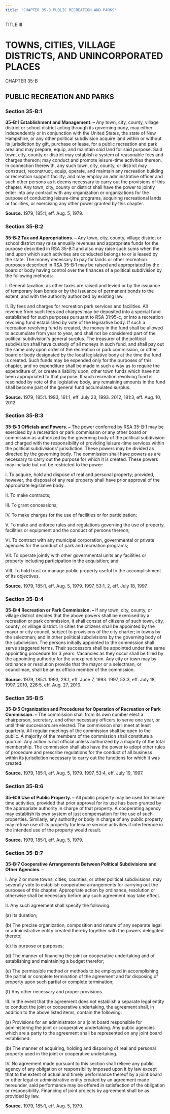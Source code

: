 ```yaml
---
title: 'CHAPTER 35-B PUBLIC RECREATION AND PARKS'
---
```


TITLE III
                                             
TOWNS, CITIES, VILLAGE DISTRICTS, AND UNINCORPORATED PLACES
===========================================================

CHAPTER 35-B
                                             
PUBLIC RECREATION AND PARKS
---------------------------

### Section 35-B:1

 **35-B:1 Establishment and Management. –** Any town, city, county,
village district or school district acting through its governing body,
may either independently or in conjunction with the United States, the
state of New Hampshire, or any other political subdivision acquire land
within or without its jurisdiction by gift, purchase or lease, for a
public recreation and park area and may prepare, equip, and maintain
said land for said purpose. Said town, city, county or district may
establish a system of reasonable fees and charges thereon; may conduct
and promote leisure-time activities thereon. In connection therewith,
any such town, city, county, or district may construct, reconstruct,
equip, operate, and maintain any recreation building or recreation
support facility; and may employ an administrative officer and such
other persons as it deems necessary to carry out the provisions of this
chapter. Any town, city, county or district shall have the power to
jointly enter into any contract with any organization or organizations
for the purpose of conducting leisure-time programs, acquiring
recreational lands or facilities, or exercising any other power granted
by this chapter.

**Source.** 1979, 185:1, eff. Aug. 5, 1979.

### Section 35-B:2

 **35-B:2 Tax and Appropriations. –** Any town, city, county, village
district or school district may raise annually revenues and appropriate
funds for the purpose described in RSA 35-B:1 and also may raise such
sums when the land upon which such activities are conducted belongs to
or is leased by the state. The money necessary to pay for lands or other
recreation purposes described in RSA 35-B:1 may be raised and
appropriated by the board or body having control over the finances of a
political subdivision by the following methods:
                                             
 I. General taxation, as other taxes are raised and levied or by the
issuance of temporary loan bonds or by the issuance of permanent bonds
to the extent, and with the authority authorized by existing law.
                                             
 II. By fees and charges for recreation park services and facilities.
All revenue from such fees and charges may be deposited into a special
fund established for such purposes pursuant to RSA 31:95-c, or into a
recreation revolving fund established by vote of the legislative body.
If such a recreation revolving fund is created, the money in the fund
shall be allowed to accumulate from year to year, and shall not be
considered part of the political subdivision's general surplus. The
treasurer of the political subdivision shall have custody of all moneys
in such fund, and shall pay out the same only upon order of the
recreation or park commission, or other board or body designated by the
local legislative body at the time the fund is created. Such funds may
be expended only for the purposes of this chapter, and no expenditure
shall be made in such a way as to require the expenditure of, or create
a liability upon, other town funds which have not been appropriated to
that purpose. If such recreation revolving fund is rescinded by vote of
the legislative body, any remaining amounts in the fund shall become
part of the general fund accumulated surplus.

**Source.** 1979, 185:1. 1993, 161:1, eff. July 23, 1993. 2012, 181:3,
eff. Aug. 10, 2012.

### Section 35-B:3

 **35-B:3 Officials and Powers. –** The power conferred by RSA 35-B:1
may be exercised by a recreation or park commission or any other board
or commission as authorized by the governing body of the political
subdivision and charged with the responsibility of providing
leisure-time services within the political subdivisions' jurisdiction.
These powers may be divided as directed by the governing body. The
commission shall have powers as are necessary to carry out the purpose
for which it is created. These powers may include but not be restricted
to the power:
                                             
 I. To acquire, hold and dispose of real and personal property;
provided, however, the disposal of any real property shall have prior
approval of the appropriate legislative body.
                                             
 II. To make contracts;
                                             
 III. To grant concessions;
                                             
 IV. To make charges for the use of facilities or for participation;
                                             
 V. To make and enforce rules and regulations governing the use of
property, facilities or equipment and the conduct of persons thereon;
                                             
 VI. To contract with any municipal corporation, governmental or
private agencies for the conduct of park and recreation programs;
                                             
 VII. To operate jointly with other governmental units any facilities
or property including participation in the acquisition; and
                                             
 VIII. To hold trust or manage public property useful to the
accomplishment of its objectives.

**Source.** 1979, 185:1, eff. Aug. 5, 1979. 1997, 53:1, 2, eff. July 18,
1997.

### Section 35-B:4

 **35-B:4 Recreation or Park Commission. –** If any town, city,
county, or village district decides that the above powers shall be
exercised by a recreation or park commission, it shall consist of
citizens of such town, city, county, or village district. In cities the
citizens shall be appointed by the mayor or city council, subject to
provisions of the city charter; in towns by the selectmen; and in other
political subdivisions by the governing body of the subdivision. The
persons initially appointed to the commission shall serve staggered
terms. Their successors shall be appointed under the same appointing
procedure for 3 years. Vacancies as they occur shall be filled by the
appointing authority for the unexpired term. Any city or town may by
ordinance or resolution provide that the mayor or a selectman, or
councilman, shall be an ex officio member of the commission.

**Source.** 1979, 185:1. 1993, 29:1, eff. June 7, 1993. 1997, 53:3, eff.
July 18, 1997. 2010, 226:5, eff. Aug. 27, 2010.

### Section 35-B:5

 **35-B:5 Organization and Procedures for Operation of Recreation or
Park Commission. –** The commission shall from its own number elect a
chairperson, secretary, and other necessary officers to serve one year,
or until their successors are elected. The commission shall meet at
least quarterly. All regular meetings of the commission shall be open to
the public. A majority of the members of the commission shall constitute
a quorum. Any action is not official unless authorized by a majority of
the total membership. The commission shall also have the power to adopt
other rules of procedure and prescribe regulations for the conduct of
all business within its jurisdiction necessary to carry out the
functions for which it was created.

**Source.** 1979, 185:1, eff. Aug. 5, 1979. 1997, 53:4, eff. July 19,
1997.

### Section 35-B:6

 **35-B:6 Use of Public Property. –** All public property may be used
for leisure time activities, provided that prior approval for its use
has been granted by the appropriate authority in charge of that
property. A cooperating agency may establish its own system of just
compensation for the use of such properties. Similarly, any authority or
body in charge of any public property may refuse use of its property for
leisure service activities if interference in the intended use of the
property would result.

**Source.** 1979, 185:1, eff. Aug. 5, 1979.

### Section 35-B:7

 **35-B:7 Cooperative Arrangements Between Political Subdivisions and
Other Agencies. –**
                                             
 I. Any 2 or more towns, cities, counties, or other political
subdivisions, may severally vote to establish cooperative arrangements
for carrying out the purposes of this chapter. Appropriate action by
ordinance, resolution or otherwise shall be necessary before any such
agreement may take effect.
                                             
 II. Any such agreement shall specify the following:
                                             
 (a) Its duration;
                                             
 (b) The precise organization, composition and nature of any
separate legal or administrative entity created thereby together with
the powers delegated thereto;
                                             
 (c) Its purpose or purposes;
                                             
 (d) The manner of financing the joint or cooperative undertaking
and of establishing and maintaining a budget therefor;
                                             
 (e) The permissible method or methods to be employed in
accomplishing the partial or complete termination of the agreement and
for disposing of property upon such partial or complete termination;
                                             
 (f) Any other necessary and proper provisions.
                                             
 III. In the event that the agreement does not establish a separate
legal entity to conduct the joint or cooperative undertaking, the
agreement shall, in addition to the above listed items, contain the
following:
                                             
 (a) Provisions for an administrator or a joint board responsible
for administering the joint or cooperative undertaking. Any public
agencies which are a party to the agreement shall be represented on any
joint board established.
                                             
 (b) The manner of acquiring, holding and disposing of real and
personal property used in the joint or cooperative undertaking.
                                             
 IV. No agreement made pursuant to this section shall relieve any
public agency of any obligation or responsibility imposed upon it by law
except that to the extent of actual and timely performance thereof by a
joint board or other legal or administrative entity created by an
agreement made hereunder, said performance may be offered in
satisfaction of the obligation or responsibility. Financing of joint
projects by agreement shall be as provided by law.

**Source.** 1979, 185:1, eff. Aug. 5, 1979.
